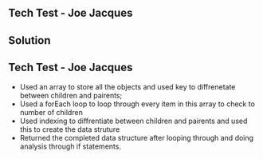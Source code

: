## Tech Test - Joe Jacques 


## Solution 

## Tech Test - Joe Jacques 


- Used an array to store all the objects and used key to diffrenetate between children and pairents; 
- Used a forEach loop to loop through every item in this array to check to number of children 
- Used indexing to diffrentiate between children and pairents and used this to create the data struture 
- Returned the completed data structure after looping through and doing analysis through if statements. 
